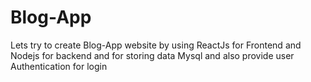 # Blog-App
Lets try to create Blog-App website by using ReactJs for Frontend and Nodejs for backend and for storing data Mysql and also provide user Authentication for login
